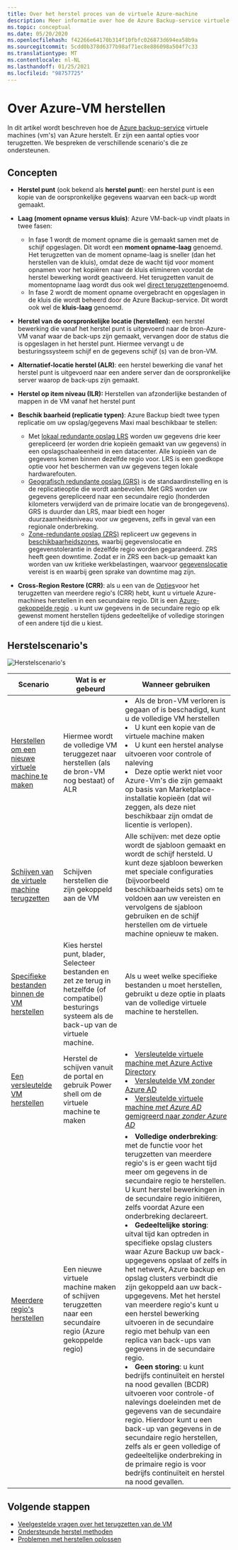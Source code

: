 ```yaml
---
title: Over het herstel proces van de virtuele Azure-machine
description: Meer informatie over hoe de Azure Backup-service virtuele Azure-machines herstelt
ms.topic: conceptual
ms.date: 05/20/2020
ms.openlocfilehash: f42266e64170b314f10fbfc026873d694ea58b9a
ms.sourcegitcommit: 5cdd0b378d6377b98af71ec8e886098a504f7c33
ms.translationtype: MT
ms.contentlocale: nl-NL
ms.lasthandoff: 01/25/2021
ms.locfileid: "98757725"
---
```

# <a name="about-azure-vm-restore"></a>Over Azure-VM herstellen

In dit artikel wordt beschreven hoe de [Azure backup-service](./backup-overview.md) virtuele machines (vm's) van Azure herstelt. Er zijn een aantal opties voor terugzetten. We bespreken de verschillende scenario's die ze ondersteunen.

## <a name="concepts"></a>Concepten

- **Herstel punt** (ook bekend als **herstel punt**): een herstel punt is een kopie van de oorspronkelijke gegevens waarvan een back-up wordt gemaakt.

- **Laag (moment opname versus kluis)**: Azure VM-back-up vindt plaats in twee fasen:

  - In fase 1 wordt de moment opname die is gemaakt samen met de schijf opgeslagen. Dit wordt een **moment opname-laag** genoemd. Het terugzetten van de moment opname-laag is sneller (dan het herstellen van de kluis), omdat deze de wacht tijd voor moment opnamen voor het kopiëren naar de kluis elimineren voordat de herstel bewerking wordt geactiveerd. Het terugzetten vanuit de momentopname laag wordt dus ook wel [direct terugzetten](./backup-instant-restore-capability.md)genoemd.
  - In fase 2 wordt de moment opname overgebracht en opgeslagen in de kluis die wordt beheerd door de Azure Backup-service. Dit wordt ook wel de **kluis-laag** genoemd.

- **Herstel van de oorspronkelijke locatie (herstellen)**: een herstel bewerking die vanaf het herstel punt is uitgevoerd naar de bron-Azure-VM vanaf waar de back-ups zijn gemaakt, vervangen door de status die is opgeslagen in het herstel punt. Hiermee vervangt u de besturingssysteem schijf en de gegevens schijf (s) van de bron-VM.

- **Alternatief-locatie herstel (ALR)**: een herstel bewerking die vanaf het herstel punt is uitgevoerd naar een andere server dan de oorspronkelijke server waarop de back-ups zijn gemaakt.

- **Herstel op item niveau (ILR):** Herstellen van afzonderlijke bestanden of mappen in de VM vanaf het herstel punt

- **Beschik baarheid (replicatie typen)**: Azure Backup biedt twee typen replicatie om uw opslag/gegevens Maxi maal beschikbaar te stellen:
  - Met [lokaal redundante opslag LRS](../storage/common/storage-redundancy.md#locally-redundant-storage) worden uw gegevens drie keer gerepliceerd (er worden drie kopieën gemaakt van uw gegevens) in een opslagschaaleenheid in een datacenter. Alle kopieën van de gegevens komen binnen dezelfde regio voor. LRS is een goedkope optie voor het beschermen van uw gegevens tegen lokale hardwarefouten.
  - [Geografisch redundante opslag (GRS)](../storage/common/storage-redundancy.md#geo-redundant-storage) is de standaardinstelling en is de replicatieoptie die wordt aanbevolen. Met GRS worden uw gegevens gerepliceerd naar een secundaire regio (honderden kilometers verwijderd van de primaire locatie van de brongegevens). GRS is duurder dan LRS, maar biedt een hoger duurzaamheidsniveau voor uw gegevens, zelfs in geval van een regionale onderbreking.
  - [Zone-redundante opslag (ZRS)](../storage/common/storage-redundancy.md#zone-redundant-storage) repliceert uw gegevens in [beschikbaarheidszones](../availability-zones/az-overview.md#availability-zones), waarbij gegevenslocatie en gegevenstolerantie in dezelfde regio worden gegarandeerd. ZRS heeft geen downtime. Zodat er in ZRS een back-up gemaakt kan worden van uw kritieke werkbelastingen, waarvoor [gegevenslocatie](https://azure.microsoft.com/resources/achieving-compliant-data-residency-and-security-with-azure/) vereist is en waarbij geen sprake van downtime mag zijn.

- **Cross-Region Restore (CRR)**: als u een van de [Opties](./backup-azure-arm-restore-vms.md#restore-options)voor het terugzetten van meerdere regio's (CRR) hebt, kunt u virtuele Azure-machines herstellen in een secundaire regio. Dit is een [Azure-gekoppelde regio](../best-practices-availability-paired-regions.md#what-are-paired-regions) . u kunt uw gegevens in de secundaire regio op elk gewenst moment herstellen tijdens gedeeltelijke of volledige storingen of een andere tijd die u kiest. 

## <a name="restore-scenarios"></a>Herstelscenario's

![Herstelscenario's ](./media/about-azure-vm-restore/recovery-scenarios.png)

| **Scenario**                                                 | **Wat is er gebeurd**                                             | **Wanneer gebruiken**                                              |
| ------------------------------------------------------------ | ------------------------------------------------------------ | ------------------------------------------------------------ |
| [Herstellen om een nieuwe virtuele machine te maken](./backup-azure-arm-restore-vms.md) | Hiermee wordt de volledige VM teruggezet naar herstellen (als de bron-VM nog bestaat) of ALR | <li> Als de bron-VM verloren is gegaan of is beschadigd, kunt u de volledige VM herstellen  <li> U kunt een kopie van de virtuele machine maken  <li> U kunt een herstel analyse uitvoeren voor controle of naleving  <li> Deze optie werkt niet voor Azure-Vm's die zijn gemaakt op basis van Marketplace-installatie kopieën (dat wil zeggen, als deze niet beschikbaar zijn omdat de licentie is verlopen). |
| [Schijven van de virtuele machine terugzetten](./backup-azure-arm-restore-vms.md#restore-disks) | Schijven herstellen die zijn gekoppeld aan de VM                             |  Alle schijven: met deze optie wordt de sjabloon gemaakt en wordt de schijf hersteld. U kunt deze sjabloon bewerken met speciale configuraties (bijvoorbeeld beschikbaarheids sets) om te voldoen aan uw vereisten en vervolgens de sjabloon gebruiken en de schijf herstellen om de virtuele machine opnieuw te maken. |
| [Specifieke bestanden binnen de VM herstellen](./backup-azure-restore-files-from-vm.md) | Kies herstel punt, blader, Selecteer bestanden en zet ze terug in hetzelfde (of compatibel) besturings systeem als de back-up van de virtuele machine. |  Als u weet welke specifieke bestanden u moet herstellen, gebruikt u deze optie in plaats van de volledige virtuele machine te herstellen. |
| [Een versleutelde VM herstellen](./backup-azure-vms-encryption.md) | Herstel de schijven vanuit de portal en gebruik Power shell om de virtuele machine te maken | <li> [Versleutelde virtuele machine met Azure Active Directory](../virtual-machines/windows/disk-encryption-windows-aad.md)  <li> [Versleutelde VM zonder Azure AD](../virtual-machines/windows/disk-encryption-windows.md) <li> [Versleutelde virtuele machine *met Azure AD* gemigreerd naar *zonder Azure AD*](../virtual-machines/windows/disk-encryption-faq.md#can-i-migrate-vms-that-were-encrypted-with-an-azure-ad-app-to-encryption-without-an-azure-ad-app) |
| [Meerdere regio's herstellen](./backup-azure-arm-restore-vms.md#cross-region-restore) | Een nieuwe virtuele machine maken of schijven terugzetten naar een secundaire regio (Azure gekoppelde regio) | <li> **Volledige onderbreking**: met de functie voor het terugzetten van meerdere regio's is er geen wacht tijd meer om gegevens in de secundaire regio te herstellen. U kunt herstel bewerkingen in de secundaire regio initiëren, zelfs voordat Azure een onderbreking declareert. <li> **Gedeeltelijke storing**: uitval tijd kan optreden in specifieke opslag clusters waar Azure Backup uw back-upgegevens opslaat of zelfs in het netwerk, Azure backup en opslag clusters verbindt die zijn gekoppeld aan uw back-upgegevens. Met het herstel van meerdere regio's kunt u een herstel bewerking uitvoeren in de secundaire regio met behulp van een replica van back-ups van gegevens in de secundaire regio. <li> **Geen storing**: u kunt bedrijfs continuïteit en herstel na nood gevallen (BCDR) uitvoeren voor controle-of nalevings doeleinden met de gegevens van de secundaire regio. Hierdoor kunt u een back-up van gegevens in de secundaire regio herstellen, zelfs als er geen volledige of gedeeltelijke onderbreking in de primaire regio is voor bedrijfs continuïteit en herstel na nood gevallen.  |

## <a name="next-steps"></a>Volgende stappen

- [Veelgestelde vragen over het terugzetten van de VM](./backup-azure-vm-backup-faq.md#restore)
- [Ondersteunde herstel methoden](./backup-support-matrix-iaas.md#supported-restore-methods)
- [Problemen met herstellen oplossen](./backup-azure-vms-troubleshoot.md#restore)